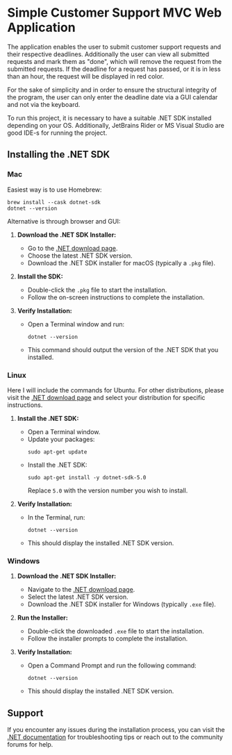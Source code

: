 # Simple Customer Support MVC Web Application

The application enables the user to submit customer support requests and their respective deadlines. Additionally the user can view all submitted requests and mark them as "done", which will remove the request from the submitted requests. If the deadline for a request has passed, or it is in less than an hour, the request will be displayed in red color. 

For the sake of simplicity and in order to ensure the structural integrity of the program, the user can only enter the deadline date via a GUI calendar and not via the keyboard.

To run this project, it is necessary to have a suitable .NET SDK installed depending on your OS. Additionally, JetBrains Rider or MS Visual Studio are good IDE-s for running the project.

## Installing the .NET SDK

### Mac

Easiest way is to use Homebrew:
~~~
brew install --cask dotnet-sdk
dotnet --version
~~~

Alternative is through browser and GUI:

1. **Download the .NET SDK Installer:**
   - Go to the [.NET download page](https://dotnet.microsoft.com/download).
   - Choose the latest .NET SDK version.
   - Download the .NET SDK installer for macOS (typically a `.pkg` file).

2. **Install the SDK:**
   - Double-click the `.pkg` file to start the installation.
   - Follow the on-screen instructions to complete the installation.

3. **Verify Installation:**
   - Open a Terminal window and run:
     ```
     dotnet --version
     ```
   - This command should output the version of the .NET SDK that you installed.

### Linux

Here I will include the commands for Ubuntu. For other distributions, please visit the [.NET download page](https://dotnet.microsoft.com/download) and select your distribution for specific instructions.

1. **Install the .NET SDK:**
   - Open a Terminal window.
   - Update your packages:
     ```
     sudo apt-get update
     ```
   - Install the .NET SDK:
     ```
     sudo apt-get install -y dotnet-sdk-5.0
     ```
     Replace `5.0` with the version number you wish to install.

2. **Verify Installation:**
   - In the Terminal, run:
     ```
     dotnet --version
     ```
   - This should display the installed .NET SDK version.

### Windows

1. **Download the .NET SDK Installer:**
   - Navigate to the [.NET download page](https://dotnet.microsoft.com/download).
   - Select the latest .NET SDK version.
   - Download the .NET SDK installer for Windows (typically `.exe` file).

2. **Run the Installer:**
   - Double-click the downloaded `.exe` file to start the installation.
   - Follow the installer prompts to complete the installation.

3. **Verify Installation:**
   - Open a Command Prompt and run the following command:
     ```
     dotnet --version
     ```
   - This should display the installed .NET SDK version.


## Support

If you encounter any issues during the installation process, you can visit the [.NET documentation](https://docs.microsoft.com/en-us/dotnet/) for troubleshooting tips or reach out to the community forums for help.

